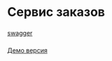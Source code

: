 # Сервис заказов

###
[swagger](http://serge.vasileuski.fvds.ru:8090/swagger/index.html)

###
[Демо версия](http://serge.vasileuski.fvds.ru/)